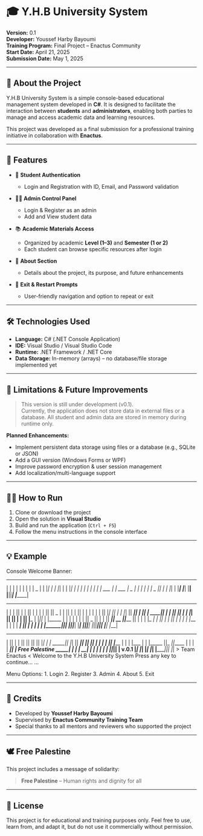 # 🎓 Y.H.B University System

**Version:** 0.1  
**Developer:** Youssef Harby Bayoumi  
**Training Program:** Final Project – Enactus Community  
**Start Date:** April 21, 2025  
**Submission Date:** May 1, 2025  

---

## 📘 About the Project

Y.H.B University System is a simple console-based educational management system developed in **C#**. It is designed to facilitate the interaction between **students** and **administrators**, enabling both parties to manage and access academic data and learning resources.

This project was developed as a final submission for a professional training initiative in collaboration with **Enactus**.

---

## 🧩 Features

- 🔐 **Student Authentication**
  - Login and Registration with ID, Email, and Password validation

- 👨‍🏫 **Admin Control Panel**
  - Login & Register as an admin
  - Add and View student data

- 📚 **Academic Materials Access**
  - Organized by academic **Level (1–3)** and **Semester (1 or 2)**
  - Each student can browse specific resources after login

- 🧾 **About Section**
  - Details about the project, its purpose, and future enhancements

- 🚪 **Exit & Restart Prompts**
  - User-friendly navigation and option to repeat or exit

---

## 🛠 Technologies Used

- **Language:** C# (.NET Console Application)
- **IDE:** Visual Studio / Visual Studio Code
- **Runtime:** .NET Framework / .NET Core
- **Data Storage:** In-memory (arrays) – no database/file storage implemented yet

---

## 🚧 Limitations & Future Improvements

> This version is still under development (v0.1).  
> Currently, the application does not store data in external files or a database. All student and admin data are stored in memory during runtime only.

**Planned Enhancements:**
- Implement persistent data storage using files or a database (e.g., SQLite or JSON)
- Add a GUI version (Windows Forms or WPF)
- Improve password encryption & user session management
- Add localization/multi-language support

---

## 🧑‍💻 How to Run

1. Clone or download the project
2. Open the solution in **Visual Studio**
3. Build and run the application (`Ctrl + F5`)
4. Follow the menu instructions in the console interface

---

## 💡 Example

Console Welcome Banner:
 __   __        __   __        _______
|  | |  |      |  | |  |      |  _    |
|  |_|  |      |  |_|  |      | |_|   |
|       |      |       |      |       |
|_     _| ___  |       | ___  |  _   |
  |   |  |   | |   _   ||   | | |_|   |
  |___|  |___| |__| |__||___| |_______|

 __   __  __    _  ___   __   __  _______  ______    _______  ___   _______  __   __
|  | |  ||  |  | ||   | |  | |  ||       ||    _ |  |       ||   | |       ||  | |  |
|  | |  ||   |_| ||   | |  |_|  ||    ___||   | ||  |  _____||   | |_     _||  |_|  |
|  |_|  ||       ||   | |       ||   |___ |   |_||_ | |_____ |   |   |   |  |       |
|       ||  _    ||   | |       ||    ___||    __  ||_____  ||   |   |   |  |_     _|
|       || | |   ||   |  |     | |   |___ |   |  | | _____| ||   |   |   |    |   |
|_______||_|  |__||___|   |___|  |_______||___|  |_||_______||___|   |___|    |___|

 _______  __   __  _______  _______  _______  __   __
|       ||  | |  ||       ||       ||       ||  |_|  |
|  _____||  |_|  ||  _____||_     _||    ___||       |
| |_____ |       || |_____   |   |  |   |___ |       |
|_____  ||_     _||_____  |  |   |  |    ___||       | Free Palestine
 _____| |  |   |   _____| |  |   |  |   |___ | ||_|| | v.0.1
|_______|  |___|  |_______|  |___|  |_______||_|   |_| > Team Enactus <
Welcome to the Y.H.B University System
Press any key to continue...
…

Menu Options:
	1.	Login
	2.	Register
	3.	Admin
	4.	About
	5.	Exit

---

## 🤝 Credits

- Developed by **Youssef Harby Bayoumi**
- Supervised by **Enactus Community Training Team**
- Special thanks to all mentors and reviewers who supported the project

---

## 🕊 Free Palestine

This project includes a message of solidarity:
> **Free Palestine** – Human rights and dignity for all

---

## 📄 License

This project is for educational and training purposes only. Feel free to use, learn from, and adapt it, but do not use it commercially without permission.
